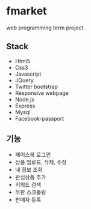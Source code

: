 # fmarket

web programming term project.

## Stack

- Html5
- Css3
- Javascript
- JQuery
- Twitter bootstrap
- Responsive webpage
- Node.js
- Express
- Mysql
- Facebook-passport

## 기능
- 페이스북 로그인
- 상품 업로드, 삭제, 수정
- 내 정보 조회
- 관심상품 추가
- 키워드 검색
- 무한 스크롤링
- 판매자 등록